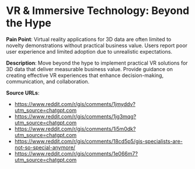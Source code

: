 # VR & Immersive Technology: Beyond the Hype

**Pain Point**: Virtual reality applications for 3D data are often limited to novelty demonstrations without practical business value. Users report poor user experience and limited adoption due to unrealistic expectations.

**Description**: Move beyond the hype to implement practical VR solutions for 3D data that deliver measurable business value. Provide guidance on creating effective VR experiences that enhance decision-making, communication, and collaboration.

**Source URLs**:
- https://www.reddit.com/r/gis/comments/1jmyddv?utm_source=chatgpt.com
- https://www.reddit.com/r/gis/comments/1jg3mqg?utm_source=chatgpt.com
- https://www.reddit.com/r/gis/comments/1i5m0dk?utm_source=chatgpt.com
- https://www.reddit.com/r/gis/comments/18cd5p5/gis-specialists-are-not-so-special-anymore/
- https://www.reddit.com/r/gis/comments/1e066m7?utm_source=chatgpt.com
